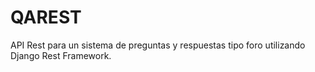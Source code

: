 # QAREST
API Rest para un sistema de preguntas y respuestas tipo foro utilizando Django Rest Framework.
